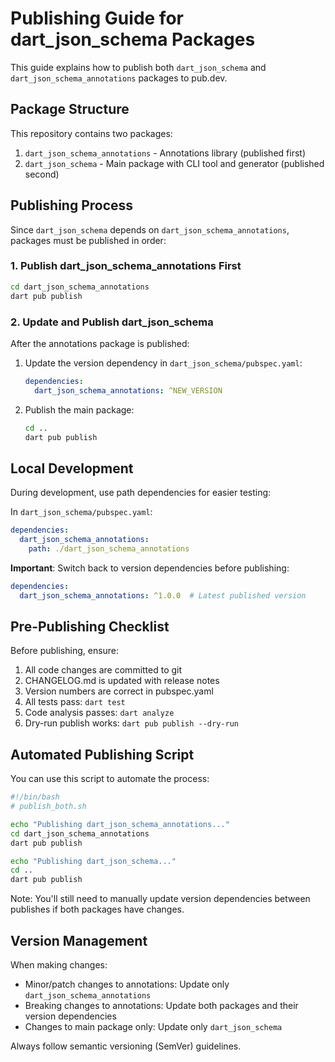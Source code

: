 # Publishing Guide for dart_json_schema Packages

This guide explains how to publish both `dart_json_schema` and `dart_json_schema_annotations` packages to pub.dev.

## Package Structure

This repository contains two packages:
1. `dart_json_schema_annotations` - Annotations library (published first)
2. `dart_json_schema` - Main package with CLI tool and generator (published second)

## Publishing Process

Since `dart_json_schema` depends on `dart_json_schema_annotations`, packages must be published in order:

### 1. Publish dart_json_schema_annotations First

```bash
cd dart_json_schema_annotations
dart pub publish
```

### 2. Update and Publish dart_json_schema

After the annotations package is published:

1. Update the version dependency in `dart_json_schema/pubspec.yaml`:
   ```yaml
   dependencies:
     dart_json_schema_annotations: ^NEW_VERSION
   ```

2. Publish the main package:
   ```bash
   cd ..
   dart pub publish
   ```

## Local Development

During development, use path dependencies for easier testing:

In `dart_json_schema/pubspec.yaml`:
```yaml
dependencies:
  dart_json_schema_annotations:
    path: ./dart_json_schema_annotations
```

**Important**: Switch back to version dependencies before publishing:
```yaml
dependencies:
  dart_json_schema_annotations: ^1.0.0  # Latest published version
```

## Pre-Publishing Checklist

Before publishing, ensure:

1. All code changes are committed to git
2. CHANGELOG.md is updated with release notes
3. Version numbers are correct in pubspec.yaml
4. All tests pass: `dart test`
5. Code analysis passes: `dart analyze`
6. Dry-run publish works: `dart pub publish --dry-run`

## Automated Publishing Script

You can use this script to automate the process:

```bash
#!/bin/bash
# publish_both.sh

echo "Publishing dart_json_schema_annotations..."
cd dart_json_schema_annotations
dart pub publish

echo "Publishing dart_json_schema..."
cd ..
dart pub publish
```

Note: You'll still need to manually update version dependencies between publishes if both packages have changes.

## Version Management

When making changes:
- Minor/patch changes to annotations: Update only `dart_json_schema_annotations`
- Breaking changes to annotations: Update both packages and their version dependencies
- Changes to main package only: Update only `dart_json_schema`

Always follow semantic versioning (SemVer) guidelines.